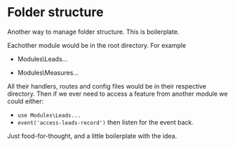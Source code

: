 # Folder structure


Another way to manage folder structure. This is boilerplate.


Eachother module would be in the root directory. For example

- Modules\Leads...

- Modules\Measures...


All their handlers, routes and config files would be in their respective directory. Then if we ever need to access a feature from another module we could either:

- `use Modules\Leads...`
- `event('access-leads-record')` then listen for the event back.


Just food-for-thought, and a little boilerplate with the idea.